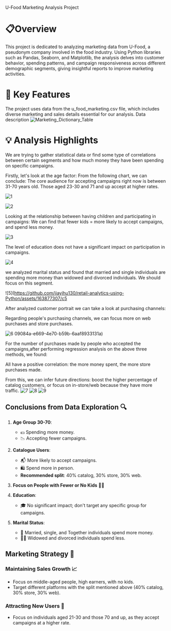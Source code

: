 U-Food Marketing Analysis Project
# 📋Overview 
This project is dedicated to analyzing marketing data from U-Food, a pseudonym company involved in the food industry. Using Python libraries such as Pandas, Seaborn, and Matplotlib, the analysis delves into customer behavior, spending patterns, and campaign responsiveness across different demographic segments, giving insightful reports to improve marketing activities.
# 🎯 Key Features

The project uses data from the u_food_marketing.csv file, which includes diverse marketing and sales details essential for our analysis.
Data description 
![Marketing_Dictionary_Table](https://github.com/jiayihu130/E-commerce-Data-Analysis-Project-/assets/163877307/2a5fe24b-379a-4e23-81a2-d36c15a48d38)

# 💡 Analysis Highlights 

We are trying to gather statistical data or find some type of correlations between certain segments and how much money they have been spending on specific campaigns.

Firstly, let's look at the age factor:
From the following chart, we can conclude:
The core audience for accepting campaigns right now is between 31-70 years old. Those aged 23-30 and 71 and up accept at higher rates.

![1](https://github.com/jiayihu130/retail-analytics-using-Python/assets/163877307/d25f244b-d364-4650-a26e-db972388f811)

![2](https://github.com/jiayihu130/retail-analytics-using-Python/assets/163877307/f2436be4-e9a7-4157-ac0a-d809573ce7fb)

Looking at the relationship between having children and participating in campaigns: We can find that fewer kids = more likely to accept campaigns, and spend less money.

![3](https://github.com/jiayihu130/retail-analytics-using-Python/assets/163877307/1518c7ff-ee98-44e2-a69b-8fe22247a5e0)

The level of education does not have a significant impact on participation in campaigns.

![4](https://github.com/jiayihu130/retail-analytics-using-Python/assets/163877307/cc1c7e2b-db6d-4b82-b318-bf63fcc32f2b)

we analyzed marital status and found that married and single individuals are spending more money than widowed and divorced individuals. We should focus on this segment.

![5](https://github.com/jiayihu130/retail-analytics-using-Python/assets/163877307/c5

After analyzed customer portrait we can take a look at purchasing channels:

Regarding people's purchasing channels, we can focus more on web purchases and store purchases.

![6](https://github.com/jiayihu130/retail-analytics-using-Python/assets/163877307/67d2d9f1-9556-475d-bcb4-cd510730d8ee)
09084a-e669-4e70-b59b-6aaf8933131a)
 
For the number of purchases made by people who accepted the campaigns,after performing regression analysis on the above three methods, we found:

All have a positive correlation: the more money spent, the more store purchases made.

From this, we can infer future directions: boost the higher percentage of catalog customers, or focus on in-store/web because they have more traffic.
![7](https://github.com/jiayihu130/retail-analytics-using-Python/assets/163877307/82ef5ada-9bbd-4aa8-b167-cab2b12b7e4d)
![8](https://github.com/jiayihu130/retail-analytics-using-Python/assets/163877307/552fe1d1-6672-473f-871f-e1d2e6f34971)
![9](https://github.com/jiayihu130/retail-analytics-using-Python/assets/163877307/3bf42a8e-7132-4073-9166-cecf978547ba)

## Conclusions from Data Exploration 🔍

1. **Age Group 30-70**:
   - 💵 Spending more money.
   - 📉 Accepting fewer campaigns.

2. **Catalogue Users**:
   - 📬 More likely to accept campaigns.
   - 🛍️ Spend more in person.
   - **Recommended split**: 40% catalog, 30% store, 30% web.

3. **Focus on People with Fewer or No Kids** 👶❌

4. **Education**:
   - 🎓 No significant impact; don't target any specific group for campaigns.

5. **Marital Status**:
   - 💑 Married, single, and Together individuals spend more money.
   - 👩‍🦳 Widowed and divorced individuals spend less.

## Marketing Strategy 🚀

### Maintaining Sales Growth 📈

- Focus on middle-aged people, high earners, with no kids.
- Target different platforms with the split mentioned above (40% catalog, 30% store, 30% web).

### Attracting New Users 👥

- Focus on individuals aged 21-30 and those 70 and up, as they accept campaigns at a higher rate.
 
 
  
